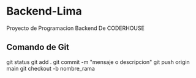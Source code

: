 # Backend-Lima
Proyecto de Programacion Backend De CODERHOUSE

## Comando de Git
git status
git add .
git commit -m "mensaje o descripcion"
git push origin main 
git checkout -b nombre_rama
 